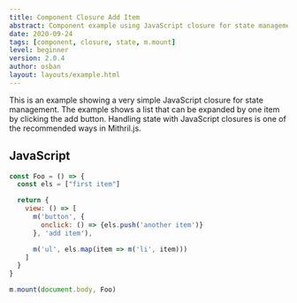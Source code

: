 ```yaml
---
title: Component Closure Add Item
abstract: Component example using JavaScript closure for state management.
date: 2020-09-24
tags: [component, closure, state, m.mount]
level: beginner
version: 2.0.4
author: osban
layout: layouts/example.html
---
```


This is an example showing a very simple JavaScript closure for state management.
The example shows a list that can be expanded by one item by clicking the add button.
Handling state with JavaScript closures is one of the recommended ways in Mithril.js.

## JavaScript

~~~js
const Foo = () => {
  const els = ["first item"]

  return {
    view: () => [
      m('button', {
        onclick: () => {els.push('another item')}
      }, 'add item'),

      m('ul', els.map(item => m('li', item)))
    ]
  }
}

m.mount(document.body, Foo)
~~~
